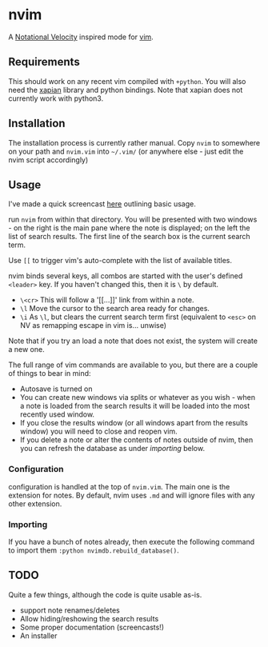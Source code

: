 # nvim

A [Notational Velocity][nv] inspired mode for [vim][]. 


## Requirements
This should work on any recent vim compiled with `+python`. You will also need the [xapian][] library and python bindings. Note that xapian does not currently work with python3.

## Installation
The installation process is currently rather manual. Copy `nvim` to somewhere on your path and `nvim.vim` into `~/.vim/` (or anywhere else - just edit the nvim script accordingly)

## Usage

I've made a quick screencast [here](http://showterm.io/3668688fe06b53482da16) outlining basic usage.

run `nvim` from within that directory. You will be presented with two windows - on the right is the main pane where the note is displayed; on the left the list of search results.
The first line of the search box is the current search term.

Use `[[` to trigger vim's auto-complete with the list of available titles.

nvim binds several keys, all combos are started with the user's defined `<leader>` key. If you haven't changed this, then it is `\` by default.

* `\<cr>`  This will follow a '[[...]]' link from within a note.
* `\l` Move the cursor to the search area ready for changes.
* `\i` As `\l`, but clears the current search term first (equivalent to `<esc>` on NV as remapping escape in vim is... unwise)

Note that if you try an load a note that does not exist, the system will create a new one.

The full range of vim commands are available to you, but there are a couple of things to bear in mind:

* Autosave is turned on
* You can create new windows via splits or whatever as you wish - when a note is loaded from the search results it will be loaded into the most recently used window.
* If you close the results window (or all windows apart from the results window) you will need to close and reopen vim.
* If you delete a note or alter the contents of notes outside of nvim, then you can refresh the database as under _importing_ below.

### Configuration
configuration is handled at the top of `nvim.vim`. The main one is the extension for notes. By default, nvim uses `.md` and will ignore files with any other extension.

### Importing
If you have a bunch of notes already, then execute the following command to import them `:python nvimdb.rebuild_database()`. 

## TODO
Quite a few things, although the code is quite usable as-is.

* support note renames/deletes
* Allow hiding/reshowing the search results
* Some proper documentation (screencasts!)
* An installer

 [nv]: http://www.notational.net
 [vim]: http://www.vim.org
 [xapian]: http://xapian.org
